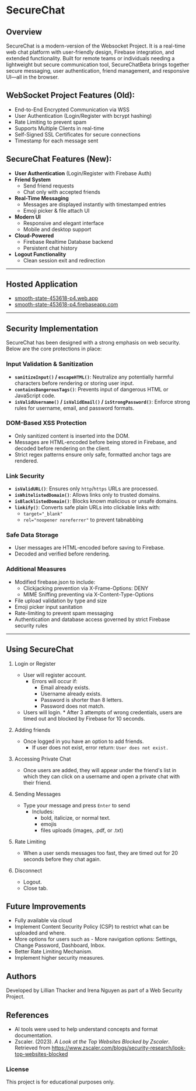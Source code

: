 # SecureChat 

## Overview 
SecureChat is a modern-version of the Websocket Project. It is a real-time web chat platform with user-friendly design, Firebase integration, and extended functionality. Built for remote teams or individuals needing a lightweight but secure communication tool, SecureChatBeta brings together secure messaging, user authentication, friend management, and responsive UI—all in the browser.

## WebSocket Project Features (Old):
- End-to-End Encrypted Communication via WSS
- User Authentication (Login/Register with bcrypt hashing)
- Rate Limiting to prevent spam
- Supports Multiple Clients in real-time
- Self-Signed SSL Certificates for secure connections
- Timestamp for each message sent

## SecureChat Features (New): 
- **User Authentication** (Login/Register with Firebase Auth)
- **Friend System**
  - Send friend requests
  - Chat only with accepted friends
- **Real-Time Messaging**
  - Messages are displayed instantly with timestamped entries
  - Emoji picker & file attach UI
- **Modern UI**
  - Responsive and elegant interface
  - Mobile and desktop support
- **Cloud-Powered**
  - Firebase Realtime Database backend
  - Persistent chat history
- **Logout Functionality**
  - Clean session exit and redirection

---

## Hosted Application
- [smooth-state-453618-p4.web.app](https://smooth-state-453618-p4.web.app)
- [smooth-state-453618-p4.firebaseapp.com](https://smooth-state-453618-p4.firebaseapp.com)

---

## Security Implementation
SecureChat has been designed with a strong emphasis on web security. Below are the core protections in place:

### Input Validation & Sanitization
- **`sanitizeInput()` / `escapeHTML()`**: Neutralize any potentially harmful characters before rendering or storing user input.
- **`containsDangerousTags()`**: Prevents input of dangerous HTML or JavaScript code.
- **`isValidUsername()` / `isValidEmail()` / `isStrongPassword()`**: Enforce strong rules for username, email, and password formats.

### DOM-Based XSS Protection
- Only sanitized content is inserted into the DOM.
- Messages are HTML-encoded before being stored in Firebase, and decoded before rendering on the client.
- Strict regex patterns ensure only safe, formatted anchor tags are rendered.

### Link Security
- **`isValidURL()`**: Ensures only `http`/`https` URLs are processed.
- **`isWhitelistedDomain()`**: Allows links only to trusted domains.
- **`isBlacklistedDomain()`**: Blocks known malicious or unsafe domains.
- **`linkify()`**: Converts safe plain URLs into clickable links with:
  - `target="_blank"`
  - `rel="noopener noreferrer"` to prevent tabnabbing

### Safe Data Storage
- User messages are HTML-encoded before saving to Firebase.
- Decoded and verified before rendering.

### Additional Measures
- Modified firebase.json to include: 
  - Clickjacking prevention via X-Frame-Options: DENY
  - MIME Sniffing preventing via X-Content-Type-Options
- File upload validation by type and size
- Emoji picker input sanitation
- Rate-limiting to prevent spam messaging
- Authentication and database access governed by strict Firebase security rules

---

## Using SecureChat

1. Login or Register
   * User will register account.
      * Errors will occur if:
          * Email already exists.
          * Username already exists.
          * Password is shorter than 8 letters.
          * Password does not match.
   * Users will login.
          * After 3 attempts of wrong credentials, users are timed out and blocked by Firebase for 10 seconds. 
     
2. Adding friends
    * Once logged in you have an option to add friends.
       * If user does not exist, error return:
 ``` User does not exist. ```
      
4. Accessing Private Chat
   * Once users are added, they will appear under the friend's list in which they can click on a username and open a private chat with their friend. 

6. Sending Messages
   * Type your message and press `Enter` to send
     * Includes:
          * bold, italicize, or normal text.
          * emojis
          * files uploads (images, .pdf, or .txt) 

7. Rate Limiting
   * When a user sends messages too fast, they are timed out for 20 seconds before they chat again.
  
8. Disconnect
   * Logout.
   * Close tab.

## Future Improvements
* Fully available via cloud
* Implement Content Security Policy (CSP) to restrict what can be uploaded and where. 
* More options for users such as
      - More navigation options: Settings, Change Password, Dashboard, Inbox.
* Better Rate Limiting Mechanism.
* Implement higher security measures.

## Authors
Developed by Lillian Thacker and Irena Nguyen as part of a Web Security Project.

## References
- AI tools were used to help understand concepts and format documentation.
- Zscaler. (2023). *A Look at the Top Websites Blocked by Zscaler*. Retrieved from https://www.zscaler.com/blogs/security-research/look-top-websites-blocked

### License
This project is for educational purposes only.
